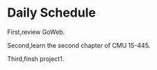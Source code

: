 # Daily Schedule

First,review GoWeb.

Second,learn the second chapter of CMU 15-445.

Third,finsh project1.